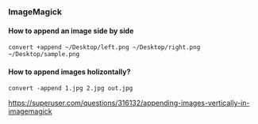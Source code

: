 ### ImageMagick


#### How to append an image side by side

```
convert +append ~/Desktop/left.png ~/Desktop/right.png ~/Desktop/sample.png

```

#### How to append images holizontally?

```
convert -append 1.jpg 2.jpg out.jpg
```

https://superuser.com/questions/316132/appending-images-vertically-in-imagemagick
